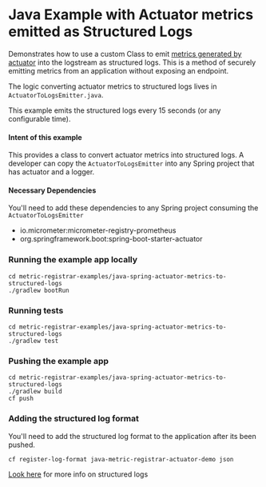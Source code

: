 # Java Example with Actuator metrics emitted as Structured Logs
Demonstrates how to use a custom Class to emit [metrics generated by actuator](https://docs.spring.io/spring-boot/docs/current/reference/html/production-ready-features.html#production-ready-metrics) into the logstream as structured logs. 
This is a method of securely emitting metrics from an application without exposing an endpoint.

The logic converting actuator metrics to structured logs lives in `ActuatorToLogsEmitter.java`. 

This example emits the structured logs every 15 seconds (or any configurable time).

#### Intent of this example
This provides a class to convert actuator metrics into structured logs. 
A developer can copy the `ActuatorToLogsEmitter` into any Spring project that has actuator and a logger.   

#### Necessary Dependencies
You'll need to add these dependencies to any Spring project consuming the `ActuatorToLogsEmitter`
- io.micrometer:micrometer-registry-prometheus
- org.springframework.boot:spring-boot-starter-actuator

### Running the example app locally
```
cd metric-registrar-examples/java-spring-actuator-metrics-to-structured-logs
./gradlew bootRun
```

### Running tests
```
cd metric-registrar-examples/java-spring-actuator-metrics-to-structured-logs
./gradlew test
```

### Pushing the example app
```
cd metric-registrar-examples/java-spring-actuator-metrics-to-structured-logs
./gradlew build
cf push
```

### Adding the structured log format
You'll need to add the structured log format to the application after its been pushed. 

```
cf register-log-format java-metric-registrar-actuator-demo json
```

[Look here](https://docs.pivotal.io/pivotalcf/2-5/metric-registrar/using.html#register-log-format) for more info on structured logs

